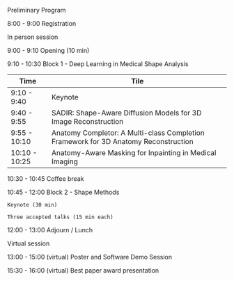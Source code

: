 Preliminary Program				

8:00 - 9:00 Registration

In person session

9:00 - 9:10 Opening (10 min)

9:10 - 10:30 Block 1 - Deep Learning in Medical Shape Analysis

| Time    | Tile |
|  -------- | -------  |
| 9:10 - 9:40  | Keynote    |
| 9:40 - 9:55 | SADIR: Shape-Aware Diffusion Models for 3D Image Reconstruction    |
| 9:55 - 10:10    | Anatomy Completor: A Multi-class Completion Framework for 3D Anatomy Reconstruction    |
| 10:10 - 10:25    | Anatomy-Aware Masking for Inpainting in Medical Imaging    |

10:30 - 10:45 Coffee break

10:45 - 12:00 Block 2 - Shape Methods 

	Keynote (30 min)
    
	Three accepted talks (15 min each)

12:00 - 13:00 Adjourn / Lunch

Virtual session

13:00 - 15:00 (virtual) Poster and Software Demo Session

15:30 - 16:00 (virtual) Best paper award presentation


